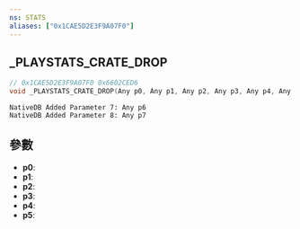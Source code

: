 ```yaml
---
ns: STATS
aliases: ["0x1CAE5D2E3F9A07F0"]
---
```

## _PLAYSTATS_CRATE_DROP

```c
// 0x1CAE5D2E3F9A07F0 0x6602CED6
void _PLAYSTATS_CRATE_DROP(Any p0, Any p1, Any p2, Any p3, Any p4, Any p5);
```

```
NativeDB Added Parameter 7: Any p6
NativeDB Added Parameter 8: Any p7
```

## 參數
* **p0**: 
* **p1**: 
* **p2**: 
* **p3**: 
* **p4**: 
* **p5**: 

